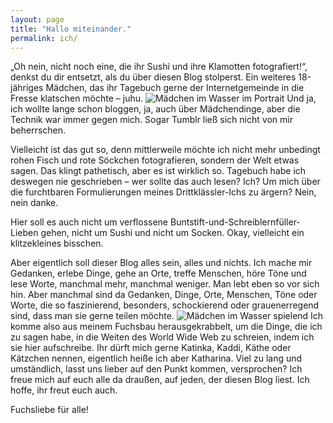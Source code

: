 ```yaml
---
layout: page
title: "Hallo miteinander."
permalink: ich/
---
```


„Oh nein, nicht noch eine, die ihr Sushi und ihre Klamotten fotografiert!“, denkst du dir entsetzt, als du über diesen Blog stolperst. Ein weiteres 18-jähriges Mädchen, das ihr Tagebuch gerne der Internetgemeinde in die Fresse klatschen möchte – juhu.
![Mädchen im Wasser im Portrait](http://farm8.staticflickr.com/7309/11324715483_4e89d37692_c.jpg "Hallöchen!")
Und ja, ich wollte lange schon bloggen, ja, auch über Mädchendinge, aber die Technik war immer gegen mich. Sogar Tumblr ließ sich nicht von mir beherrschen.

Vielleicht ist das gut so, denn mittlerweile möchte ich nicht mehr unbedingt rohen Fisch und rote Söckchen fotografieren, sondern der Welt etwas sagen.
Das klingt pathetisch, aber es ist wirklich so. Tagebuch habe ich deswegen nie geschrieben – wer sollte das auch lesen? Ich? Um mich über die furchtbaren Formulierungen meines Drittklässler-Ichs zu ärgern? Nein, nein danke.

Hier soll es auch nicht um verflossene Buntstift-und-Schreiblernfüller-Lieben gehen, nicht um Sushi und nicht um Socken. Okay, vielleicht ein klitzekleines bisschen.

Aber eigentlich soll dieser Blog alles sein, alles und nichts. Ich mache mir Gedanken, erlebe Dinge, gehe an Orte, treffe Menschen, höre Töne und lese Worte, manchmal mehr, manchmal weniger. Man lebt eben so vor sich hin. Aber manchmal sind da Gedanken, Dinge, Orte, Menschen, Töne oder Worte, die so faszinierend, besonders, schockierend oder grauenerregend sind, dass man sie gerne teilen möchte. 
![Mädchen im Wasser spielend](http://farm3.staticflickr.com/2864/11324643654_2ee9c9bfb5_c.jpg "Plitschplatsch")
Ich komme also aus meinem Fuchsbau herausgekrabbelt, um die Dinge, die ich zu sagen habe, in die Weiten des World Wide Web zu schreien, indem ich sie hier aufschreibe. 
Ihr dürft mich gerne Katinka, Kaddi, Käthe oder Kätzchen nennen, eigentlich heiße ich aber Katharina. Viel zu lang und umständlich, lasst uns lieber auf den Punkt kommen, versprochen?
Ich freue mich auf euch alle da draußen, auf jeden, der diesen Blog liest.
Ich hoffe, ihr freut euch auch.


Fuchsliebe für alle!

